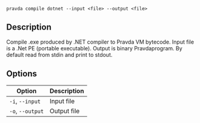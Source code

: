 <!--
THIS FILE IS GENERATED. DO NOT EDIT MANUALLY!
-->

```pravda compile dotnet --input <file> --output <file>```

## Description
Compile .exe produced by .NET compiler to Pravda VM bytecode.
Input file is a .Net PE (portable executable).
Output is binary Pravdaprogram.
By default read from stdin and print to stdout.
## Options

|Option|Description|
|----|----|
|`-i`, `--input`|Input file
|`-o`, `--output`|Output file
